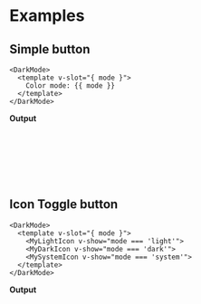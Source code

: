 # Examples

## Simple button

```vue
<DarkMode>
  <template v-slot="{ mode }">
    Color mode: {{ mode }}
  </template>
</DarkMode>
```

**Output**

<div style="padding: 10px;background-color: var(--bg-secondary);">
  <ClientOnly>
    <DarkMode style="padding: 8px 12px;border: 1px solid var(--border-color);">
      <template v-slot="{ mode }">
        Color mode: {{ mode }}
      </template>
    </DarkMode>
  </ClientOnly>
</div>

<br />
<br />
<br />

## Icon Toggle button

```vue
<DarkMode>
  <template v-slot="{ mode }">
    <MyLightIcon v-show="mode === 'light'">
    <MyDarkIcon v-show="mode === 'dark'">
    <MySystemIcon v-show="mode === 'system'">
  </template>
</DarkMode>
```

**Output**

<div style="padding: 10px;background-color: var(--bg-secondary);">
  <ClientOnly>
    <DarkMode style="padding: 10px 14px;">
      <template v-slot="{ mode }">
        <svg v-show="mode === 'dark'" xmlns="http://www.w3.org/2000/svg" width="20" height="20" viewBox="0 0 24 24" fill="none" stroke="currentColor" stroke-width="2" stroke-linecap="round" stroke-linejoin="round"><path d="M21 12.79A9 9 0 1 1 11.21 3 7 7 0 0 0 21 12.79z"></path></svg>
        <svg v-show="mode === 'light'" xmlns="http://www.w3.org/2000/svg" width="20" height="20" viewBox="0 0 24 24" fill="none" stroke="currentColor" stroke-width="2" stroke-linecap="round" stroke-linejoin="round"><circle cx="12" cy="12" r="5"></circle><line x1="12" y1="1" x2="12" y2="3"></line><line x1="12" y1="21" x2="12" y2="23"></line><line x1="4.22" y1="4.22" x2="5.64" y2="5.64"></line><line x1="18.36" y1="18.36" x2="19.78" y2="19.78"></line><line x1="1" y1="12" x2="3" y2="12"></line><line x1="21" y1="12" x2="23" y2="12"></line><line x1="4.22" y1="19.78" x2="5.64" y2="18.36"></line><line x1="18.36" y1="5.64" x2="19.78" y2="4.22"></line></svg>
        <svg v-show="mode === 'system'" xmlns="http://www.w3.org/2000/svg" width="20" height="20" viewBox="0 0 24 24" fill="none" stroke="currentColor" stroke-width="2" stroke-linecap="round" stroke-linejoin="round"><rect x="2" y="3" width="20" height="14" rx="2" ry="2"></rect><line x1="8" y1="21" x2="16" y2="21"></line><line x1="12" y1="17" x2="12" y2="21"></line></svg>
      </template>
    </DarkMode>
  </ClientOnly>
</div>

<br />
<br />
<br />